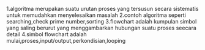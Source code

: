1.algoritma merupakan suatu urutan proses yang tersusun secara sistematis untuk memudahkan menyelesaikan masalah
2.contoh algoritma seperti searching,check prime number,sorting
3.flowchart adalah kumpulan simbol yang saling berurut yang menggambarkan hubungan suatu proses seecara detail
4.simbol flowchart adalah mulai,proses,input/output,perkondisian,looping